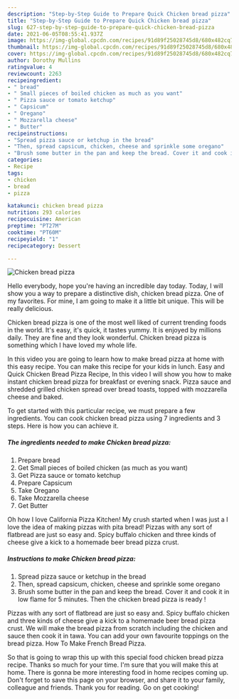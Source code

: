 ```yaml
---
description: "Step-by-Step Guide to Prepare Quick Chicken bread pizza"
title: "Step-by-Step Guide to Prepare Quick Chicken bread pizza"
slug: 627-step-by-step-guide-to-prepare-quick-chicken-bread-pizza
date: 2021-06-05T08:55:41.937Z
image: https://img-global.cpcdn.com/recipes/91d89f25028745d8/680x482cq70/chicken-bread-pizza-recipe-main-photo.jpg
thumbnail: https://img-global.cpcdn.com/recipes/91d89f25028745d8/680x482cq70/chicken-bread-pizza-recipe-main-photo.jpg
cover: https://img-global.cpcdn.com/recipes/91d89f25028745d8/680x482cq70/chicken-bread-pizza-recipe-main-photo.jpg
author: Dorothy Mullins
ratingvalue: 4
reviewcount: 2263
recipeingredient:
- " bread"
- " Small pieces of boiled chicken as much as you want"
- " Pizza sauce or tomato ketchup"
- " Capsicum"
- " Oregano"
- " Mozzarella cheese"
- " Butter"
recipeinstructions:
- "Spread pizza sauce or ketchup in the bread"
- "Then, spread capsicum, chicken, cheese and sprinkle some oregano"
- "Brush some butter in the pan and keep the bread. Cover it and cook it in low flame for 5 minutes. Then the chicken bread pizza is ready !"
categories:
- Recipe
tags:
- chicken
- bread
- pizza

katakunci: chicken bread pizza 
nutrition: 293 calories
recipecuisine: American
preptime: "PT27M"
cooktime: "PT60M"
recipeyield: "1"
recipecategory: Dessert

---
```



![Chicken bread pizza](https://img-global.cpcdn.com/recipes/91d89f25028745d8/680x482cq70/chicken-bread-pizza-recipe-main-photo.jpg)

Hello everybody, hope you're having an incredible day today. Today, I will show you a way to prepare a distinctive dish, chicken bread pizza. One of my favorites. For mine, I am going to make it a little bit unique. This will be really delicious.

Chicken bread pizza is one of the most well liked of current trending foods in the world. It's easy, it's quick, it tastes yummy. It is enjoyed by millions daily. They are fine and they look wonderful. Chicken bread pizza is something which I have loved my whole life.

In this video you are going to learn how to make bread pizza at home with this easy recipe. You can make this recipe for your kids in lunch. Easy and Quick Chicken Bread Pizza Recipe, In this video I will show you how to make instant chicken bread pizza for breakfast or evening snack. Pizza sauce and shredded grilled chicken spread over bread toasts, topped with mozzarella cheese and baked.


To get started with this particular recipe, we must prepare a few ingredients. You can cook chicken bread pizza using 7 ingredients and 3 steps. Here is how you can achieve it.

<!--inarticleads1-->

##### The ingredients needed to make Chicken bread pizza:

1. Prepare  bread
1. Get  Small pieces of boiled chicken (as much as you want)
1. Get  Pizza sauce or tomato ketchup
1. Prepare  Capsicum
1. Take  Oregano
1. Take  Mozzarella cheese
1. Get  Butter


Oh how I love California Pizza Kitchen! My crush started when I was just a I love the idea of making pizzas with pita bread! Pizzas with any sort of flatbread are just so easy and. Spicy buffalo chicken and three kinds of cheese give a kick to a homemade beer bread pizza crust. 

<!--inarticleads2-->

##### Instructions to make Chicken bread pizza:

1. Spread pizza sauce or ketchup in the bread
1. Then, spread capsicum, chicken, cheese and sprinkle some oregano
1. Brush some butter in the pan and keep the bread. Cover it and cook it in low flame for 5 minutes. Then the chicken bread pizza is ready !


Pizzas with any sort of flatbread are just so easy and. Spicy buffalo chicken and three kinds of cheese give a kick to a homemade beer bread pizza crust. We will make the bread pizza from scratch including the chicken and sauce then cook it in tawa. You can add your own favourite toppings on the bread pizza. How To Make French Bread Pizza. 

So that is going to wrap this up with this special food chicken bread pizza recipe. Thanks so much for your time. I'm sure that you will make this at home. There is gonna be more interesting food in home recipes coming up. Don't forget to save this page on your browser, and share it to your family, colleague and friends. Thank you for reading. Go on get cooking!
